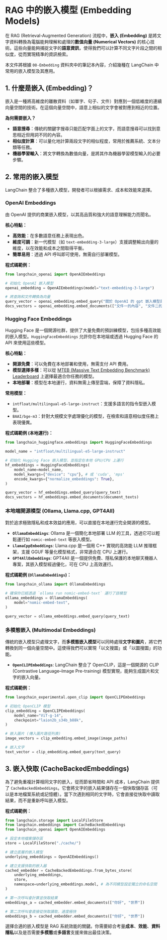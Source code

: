 # RAG 中的嵌入模型 (Embedding Models)

在 RAG (Retrieval-Augmented Generation) 流程中，**嵌入 (Embedding)** 是將文字資料轉換為電腦能夠理解和處理的**數值向量 (Numerical Vectors)** 的核心技術。這些向量能夠捕捉文字的**語意資訊**，使得我們可以計算不同文字片段之間的相似度，從而實現精準的資訊檢索。

本文件將根據 `08-Embedding` 資料夾中的筆記本內容，介紹幾種在 LangChain 中常用的嵌入模型及其應用。

## 1. 什麼是嵌入 (Embedding)？

嵌入是一種將高維度的離散資料（如單字、句子、文件）對應到一個低維度的連續向量空間的技術。在這個向量空間中，語意上相似的文字會被對應到相近的位置。

**為何需要嵌入？**
- **語意搜尋**：傳統的關鍵字搜尋只能匹配字面上的文字，而語意搜尋可以找到意思相近但用詞不同的內容。
- **相似度計算**：可以量化地計算兩段文字的相似程度，常用於推薦系統、文本分類等任務。
- **機器學習輸入**：將文字轉換為數值向量，是將其作為機器學習模型輸入的必要步驟。

## 2. 常用的嵌入模型

LangChain 整合了多種嵌入模型，開發者可以根據需求、成本和效能來選擇。

### OpenAI Embeddings

由 OpenAI 提供的商業嵌入模型，以其高品質和強大的語意理解能力而聞名。

**核心特點：**
- **高效能**：在多數語意任務上表現出色。
- **維度可調**：新一代模型（如 `text-embedding-3-large`）支援調整輸出向量的維度，以在效能和成本之間取得平衡。
- **簡單易用**：透過 API 呼叫即可使用，無需自行部署模型。

**程式碼範例：**
```python
from langchain_openai import OpenAIEmbeddings

# 初始化 OpenAI 嵌入模型
openai_embedding = OpenAIEmbeddings(model="text-embedding-3-large")

# 將查詢和文件轉換為向量
query_vector = openai_embedding.embed_query("關於 OpenAI 的 gpt 嵌入模型是什麼？")
docs_vectors = openai_embedding.embed_documents(["文件一的內容", "文件二的內容"])
```

### Hugging Face Embeddings

Hugging Face 是一個開源社群，提供了大量免費的預訓練模型，包括多種高效能的嵌入模型。`HuggingFaceEmbeddings` 允許你在本地端或透過 Hugging Face 的 API 來使用這些模型。

**核心特點：**
- **開源免費**：可以免費在本地部署和使用，無需支付 API 費用。
- **模型選擇多樣**：可以從 [MTEB (Massive Text Embedding Benchmark) Leaderboard](https://huggingface.co/spaces/mteb/leaderboard) 上選擇最適合你任務的模型。
- **本地部署**：模型在本地運行，資料無需上傳至雲端，保障了資料隱私。

**常用模型：**
- `intfloat/multilingual-e5-large-instruct`：支援多語言的指令型嵌入模型。
- `BAAI/bge-m3`：針對大規模文字處理優化的模型，在檢索和語意相似度任務上表現優異。

**程式碼範例 (本地運行)：**
```python
from langchain_huggingface.embeddings import HuggingFaceEmbeddings

model_name = "intfloat/multilingual-e5-large-instruct"

# 初始化 Hugging Face 嵌入模型，並指定在本地 GPU/CPU 上運行
hf_embeddings = HuggingFaceEmbeddings(
    model_name=model_name,
    model_kwargs={"device": "cpu"}, # 或 'cuda', 'mps'
    encode_kwargs={"normalize_embeddings": True},
)

query_vector = hf_embeddings.embed_query(query_text)
docs_vectors = hf_embeddings.embed_documents(document_texts)
```

### 本地端開源模型 (Ollama, Llama.cpp, GPT4All)

對於追求極致隱私和成本效益的應用，可以直接在本地運行完全開源的模型。

- **`OllamaEmbeddings`**: Ollama 是一個簡化本地部署 LLM 的工具，透過它可以輕鬆運行如 `nomic-embed-text` 等嵌入模型。
- **`LlamaCppEmbeddings`**: Llama.cpp 是一個用 C++ 實現的高效能 LLM 推理框架，支援 GGUF 等量化模型格式，非常適合在 CPU 上運行。
- **`GPT4AllEmbeddings`**: GPT4All 是一個提供免費、隱私保護的本地聊天機器人專案，其嵌入模型經過優化，可在 CPU 上高效運行。

**程式碼範例 (`OllamaEmbeddings`)：**
```python
from langchain_ollama import OllamaEmbeddings

# 確保你已經透過 `ollama run nomic-embed-text` 運行了該模型
ollama_embeddings = OllamaEmbeddings(
    model="nomic-embed-text",
)

query_vector = ollama_embeddings.embed_query(query_text)
```

### 多模態嵌入 (Multimodal Embeddings)

傳統的嵌入模型只處理文字，而**多模態嵌入模型**可以同時處理**文字和圖片**，將它們轉換到同一個向量空間中。這使得我們可以實現「以文搜圖」或「以圖搜圖」的功能。

- **`OpenCLIPEmbeddings`**: LangChain 整合了 OpenCLIP，這是一個開源的 CLIP (Contrastive Language–Image Pre-training) 模型實現，能夠生成圖片和文字的嵌入向量。

**程式碼範例：**
```python
from langchain_experimental.open_clip import OpenCLIPEmbeddings

# 初始化 OpenCLIP 模型
clip_embedding = OpenCLIPEmbeddings(
    model_name="ViT-g-14",
    checkpoint="laion2b_s34b_b88k",
)

# 嵌入圖片 (傳入圖片路徑列表)
image_vectors = clip_embedding.embed_image(image_paths)

# 嵌入文字
text_vector = clip_embedding.embed_query(text_query)
```

## 3. 嵌入快取 (CacheBackedEmbeddings)

為了避免重複計算相同文字的嵌入，從而節省時間和 API 成本，LangChain 提供了 `CacheBackedEmbeddings`。它會將文字的嵌入結果儲存在一個快取儲存區（可以是本地檔案系統或記憶體）。當下次遇到相同的文字時，它會直接從快取中讀取結果，而不是重新呼叫嵌入模型。

**程式碼範例：**
```python
from langchain.storage import LocalFileStore
from langchain.embeddings import CacheBackedEmbeddings
from langchain_openai import OpenAIEmbeddings

# 設定本地檔案儲存區
store = LocalFileStore("./cache/")

# 建立底層的嵌入模型
underlying_embeddings = OpenAIEmbeddings()

# 建立支援快取的嵌入器
cached_embedder = CacheBackedEmbeddings.from_bytes_store(
    underlying_embeddings,
    store,
    namespace=underlying_embeddings.model, # 為不同模型設定獨立的命名空間
)

# 第一次呼叫會計算並快取結果
embeddings_a = cached_embedder.embed_documents(["你好", "世界"])

# 第二次呼叫會直接從快取讀取，速度極快
embeddings_b = cached_embedder.embed_documents(["你好", "世界"])
```

選擇合適的嵌入模型是 RAG 系統效能的關鍵。你需要綜合考量**成本**、**效能**、**資料隱私**以及是否需要**多模態**或**多語言**支援來做出最佳決策。